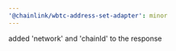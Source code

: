 ```yaml
---
'@chainlink/wbtc-address-set-adapter': minor
---
```


added 'network' and 'chainId' to the response
